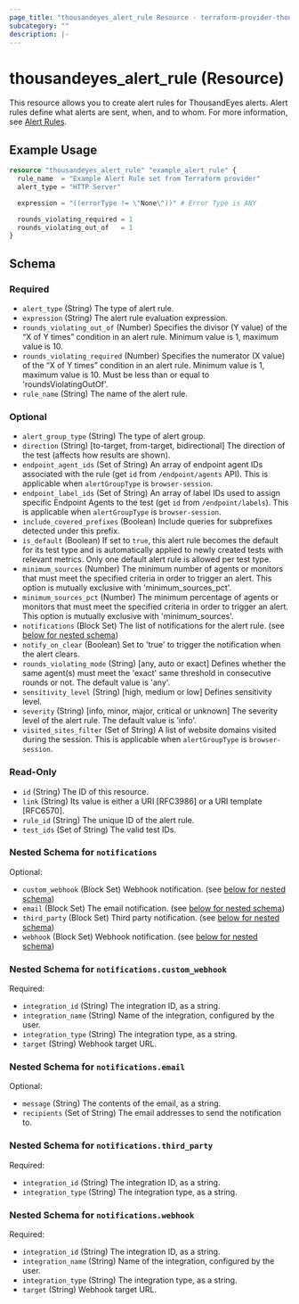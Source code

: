 ```yaml
---
page_title: "thousandeyes_alert_rule Resource - terraform-provider-thousandeyes"
subcategory: ""
description: |-
---
```


# thousandeyes_alert_rule (Resource)

This resource allows you to create alert rules for ThousandEyes alerts. Alert rules define what alerts are sent, when, and to whom. For more information, see [Alert Rules](https://docs.thousandeyes.com/product-documentation/alerts#rule-configuration).

## Example Usage

```terraform
resource "thousandeyes_alert_rule" "example_alert_rule" {
  rule_name  = "Example Alert Rule set from Terraform provider"
  alert_type = "HTTP Server"

  expression = "((errorType != \"None\"))" # Error Type is ANY

  rounds_violating_required = 1
  rounds_violating_out_of   = 1
}
```

<!-- schema generated by tfplugindocs -->
## Schema

### Required

- `alert_type` (String) The type of alert rule.
- `expression` (String) The alert rule evaluation expression.
- `rounds_violating_out_of` (Number) Specifies the divisor (Y value) of the “X of Y times” condition in an alert rule.  Minimum value is 1, maximum value is 10.
- `rounds_violating_required` (Number) Specifies the numerator (X value) of the “X of Y times” condition in an alert rule.  Minimum value is 1, maximum value is 10. Must be less than or equal to 'roundsViolatingOutOf'.
- `rule_name` (String) The name of the alert rule.

### Optional

- `alert_group_type` (String) The type of alert group.
- `direction` (String) [to-target, from-target, bidirectional] The direction of the test (affects how results are shown).
- `endpoint_agent_ids` (Set of String) An array of endpoint agent IDs associated with the rule (get `id` from `/endpoint/agents` API). This is applicable when `alertGroupType` is `browser-session`.
- `endpoint_label_ids` (Set of String) An array of label IDs used to assign specific Endpoint Agents to the test (get `id` from `/endpoint/labels`). This is applicable when `alertGroupType` is `browser-session`.
- `include_covered_prefixes` (Boolean) Include queries for subprefixes detected under this prefix.
- `is_default` (Boolean) If set to `true`, this alert rule becomes the default for its test type and is automatically applied to newly created tests with relevant metrics. Only one default alert rule is allowed per test type.
- `minimum_sources` (Number) The minimum number of agents or monitors that must meet the specified criteria in order to trigger an alert. This option is mutually exclusive with 'minimum_sources_pct'.
- `minimum_sources_pct` (Number) The minimum percentage of agents or monitors that must meet the specified criteria in order to trigger an alert. This option is mutually exclusive with 'minimum_sources'.
- `notifications` (Block Set) The list of notifications for the alert rule. (see [below for nested schema](#nestedblock--notifications))
- `notify_on_clear` (Boolean) Set to 'true' to trigger the notification when the alert clears.
- `rounds_violating_mode` (String) [any, auto or exact] Defines whether the same agent(s) must meet the 'exact' same threshold in consecutive rounds or not. The default value is 'any'.
- `sensitivity_level` (String) [high, medium or low] Defines sensitivity level.
- `severity` (String) [info, minor, major, critical or unknown] The severity level of the alert rule. The default value is 'info'.
- `visited_sites_filter` (Set of String) A list of website domains visited during the session. This is applicable when `alertGroupType` is `browser-session`.

### Read-Only

- `id` (String) The ID of this resource.
- `link` (String) Its value is either a URI [RFC3986] or a URI template [RFC6570].
- `rule_id` (String) The unique ID of the alert rule.
- `test_ids` (Set of String) The valid test IDs.

<a id="nestedblock--notifications"></a>
### Nested Schema for `notifications`

Optional:

- `custom_webhook` (Block Set) Webhook notification. (see [below for nested schema](#nestedblock--notifications--custom_webhook))
- `email` (Block Set) The email notification. (see [below for nested schema](#nestedblock--notifications--email))
- `third_party` (Block Set) Third party notification. (see [below for nested schema](#nestedblock--notifications--third_party))
- `webhook` (Block Set) Webhook notification. (see [below for nested schema](#nestedblock--notifications--webhook))

<a id="nestedblock--notifications--custom_webhook"></a>
### Nested Schema for `notifications.custom_webhook`

Required:

- `integration_id` (String) The integration ID, as a string.
- `integration_name` (String) Name of the integration, configured by the user.
- `integration_type` (String) The integration type, as a string.
- `target` (String) Webhook target URL.


<a id="nestedblock--notifications--email"></a>
### Nested Schema for `notifications.email`

Optional:

- `message` (String) The contents of the email, as a string.
- `recipients` (Set of String) The email addresses to send the notification to.


<a id="nestedblock--notifications--third_party"></a>
### Nested Schema for `notifications.third_party`

Required:

- `integration_id` (String) The integration ID, as a string.
- `integration_type` (String) The integration type, as a string.


<a id="nestedblock--notifications--webhook"></a>
### Nested Schema for `notifications.webhook`

Required:

- `integration_id` (String) The integration ID, as a string.
- `integration_name` (String) Name of the integration, configured by the user.
- `integration_type` (String) The integration type, as a string.
- `target` (String) Webhook target URL.


